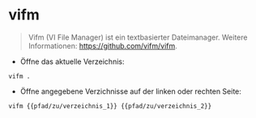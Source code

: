 # vifm

> Vifm (VI File Manager) ist ein textbasierter Dateimanager.
> Weitere Informationen: <https://github.com/vifm/vifm>.

- Öffne das aktuelle Verzeichnis:

`vifm .`

- Öffne angegebene Verzichnisse auf der linken oder rechten Seite:

`vifm {{pfad/zu/verzeichnis_1}} {{pfad/zu/verzeichnis_2}}`

